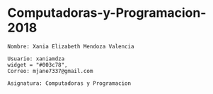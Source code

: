 # Computadoras-y-Programacion-2018

    Nombre: Xania Elizabeth Mendoza Valencia
    
    Usuario: xaniamdza
    widget = "#003c78",
    Correo: mjane7337@gmail.com 
    
    Asignatura: Computadoras y Programacion 
